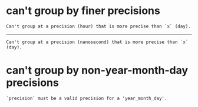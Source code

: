 # can't group by finer precisions

    Can't group at a precision (hour) that is more precise than `x` (day).

---

    Can't group at a precision (nanosecond) that is more precise than `x` (day).

# can't group by non-year-month-day precisions

    `precision` must be a valid precision for a 'year_month_day'.

